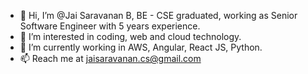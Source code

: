 - 👋 Hi, I’m @Jai Saravanan B, BE - CSE graduated, working as Senior Software Engineer with 5 years experience.
- 👀 I’m interested in coding, web and cloud technology.
- 🌱 I’m currently working in AWS, Angular, React JS, Python.
- 📫 Reach me at jaisaravanan.cs@gmail.com
